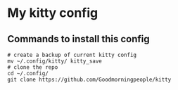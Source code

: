 # My kitty config 
## Commands to install this config 
```
# create a backup of current kitty config 
mv ~/.config/kitty/ kitty_save
# clone the repo
cd ~/.config/
git clone https://github.com/Goodmorningpeople/kitty
```
